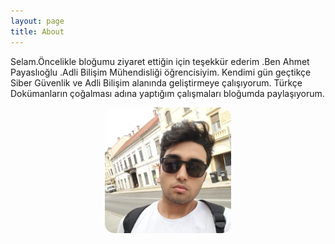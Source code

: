 ```yaml
---
layout: page
title: About
---
```


 <p>Selam.Öncelikle bloğumu ziyaret ettiğin için teşekkür ederim .Ben Ahmet Payaslıoğlu .Adli Bilişim Mühendisliği öğrencisiyim. Kendimi gün geçtikçe Siber Güvenlik ve Adli Bilişim alanında geliştirmeye çalışıyorum. Türkçe Dokümanların çoğalması adına yaptığım çalışmaları bloğumda paylaşıyorum. </p>

<html>
<head>
<meta name="viewport" content="width=device-width, initial-scale=1">
<style>
img {
  /* display: inline; */
  margin-left: auto;
  margin-right: auto;
  border-radius: 15px;
}
.profile-photo-center {
  text-align: center;
}
</style>
</head>
<body>

<p class="profile-photo-center"><img src="/saas.jpeg"  alt="Ahmet Payaslıoğlu" style="width:40%"></p>

</body>
</html>
